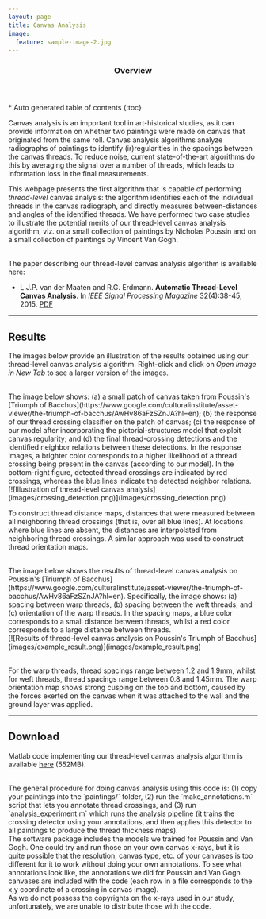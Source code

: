 ```yaml
---
layout: page
title: Canvas Analysis
image:
  feature: sample-image-2.jpg
---
```


<section id="table-of-contents" class="toc">
  <header>
    <h3>Overview</h3>
  </header>
<div id="drawer" markdown="1">
*  Auto generated table of contents
{:toc}
</div>
</section><!-- /#table-of-contents -->

Canvas analysis is an important tool in art-historical studies, as it can provide information on whether two paintings were made on canvas that originated from the same roll. Canvas analysis algorithms analyze radiographs of paintings to identify (ir)regularities in the spacings between the canvas threads. To reduce noise, current state-of-the-art algorithms do this by averaging the signal over a number of threads, which leads to information loss in the final measurements.

This webpage presents the first  algorithm that is capable of performing _thread-level_ canvas analysis: the algorithm identifies each of the individual threads in the canvas radiograph, and directly measures between-distances and angles of the identified threads. We have performed two case studies to illustrate the potential merits of our thread-level canvas analysis algorithm, viz. on a small collection of paintings by Nicholas Poussin and on a small collection of paintings by Vincent Van Gogh.

<br/>
The paper describing our thread-level canvas analysis algorithm is available here:

* L.J.P. van der Maaten and R.G. Erdmann. **Automatic Thread-Level Canvas Analysis**. In _IEEE Signal Processing Magazine_ 32(4):38-45, 2015. <i class="fa fa-file-pdf-o"></i> [PDF](../publications/papers/IEEESPM_2015.pdf)

---

## Results

The images below provide an illustration of the results obtained using our thread-level canvas analysis algorithm. Right-click and click on _Open Image in New Tab_ to see a larger version of the images.

<br />
The image below shows: (a) a small patch of canvas taken from Poussin's [Triumph of Bacchus](https://www.google.com/culturalinstitute/asset-viewer/the-triumph-of-bacchus/AwHv86aFzSZnJA?hl=en); (b) the response of our thread crossing classifier on the patch of canvas; (c) the response of our model after incorporating the pictorial-structures model that exploit canvas regularity; and (d) the final thread-crossing detections and the identified neighbor relations between these detections. In the response images, a brighter color corresponds to a higher likelihood of a thread crossing being present in the canvas (according to our model). In the bottom-right figure, detected thread crossings are indicated by red crossings, whereas the blue lines indicate the detected neighbor relations.

<br />
[![Illustration of thread-level canvas analysis](images/crossing_detection.png)](images/crossing_detection.png)
<br />

To construct thread distance maps, distances that were measured between all neighboring thread crossings (that is, over all blue lines). At locations where blue lines are absent, the distances are interpolated from neighboring thread crossings. A similar approach was used to construct thread orientation maps.

<br />
The image below shows the results of thread-level canvas analysis on Poussin's [Triumph of Bacchus](https://www.google.com/culturalinstitute/asset-viewer/the-triumph-of-bacchus/AwHv86aFzSZnJA?hl=en). Specifically, the image shows: (a) spacing between warp threads, (b) spacing between the weft threads, and (c) orientation of the warp threads. In the spacing maps, a blue color corresponds to a small distance between threads, whilst a red color corresponds to a large distance between threads.

<br />
[![Results of thread-level canvas analysis on Poussin's Triumph of Bacchus](images/example_result.png)](images/example_result.png)
<br /><br />

For the warp threads, thread spacings range between 1.2 and 1.9mm, whilst for weft threads, thread spacings range between 0.8 and 1.45mm. The warp orientation map shows strong cusping on the top and bottom, caused by the forces exerted on the canvas when it was attached to the wall and the ground layer was applied.

---

## Download

Matlab code implementing our thread-level canvas analysis algorithm is available [here](https://www.dropbox.com/s/911nvqd24r5iura/Canvas_Analysis.zip?dl=0) (552MB).

<br />
The general procedure for doing canvas analysis using this code is: (1) copy your paintings into the `paintings/` folder, (2) run the `make_annotations.m` script that lets you annotate thread crossings, and (3) run `analysis_experiment.m` which runs the analysis pipeline (it trains the crossing detector using your annotations, and then applies this detector to all paintings to produce the thread thickness maps).

<br />
The software package includes the models we trained for Poussin and Van Gogh. One could try and run those on your own canvas x-rays, but it is quite possible that the resolution, canvas type, etc. of your canvases is too different for it to work without doing your own annotations. To see what annotations look like, the annotations we did for Poussin and Van Gogh canvases are included with the code (each row in a file corresponds to the x,y coordinate of a crossing in canvas image).

<br />
As we do not possess the copyrights on the x-rays used in our study, unfortunately,
we are unable to distribute those with the code.
